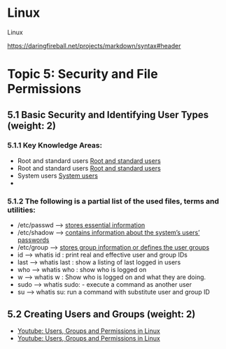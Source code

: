 # Linux
Linux

https://daringfireball.net/projects/markdown/syntax#header

# Topic 5: Security and File Permissions


## 5.1 Basic Security and Identifying User Types (weight: 2)

### 5.1.1 Key Knowledge Areas:

*  Root and standard users [Root and standard users](https://www.cyberciti.biz/faq/ubuntu-linux-root-password-default-password/ "Root and standard users") 
*  Root and standard users [Root and standard users](https://www.cyberciti.biz/faq/ubuntu-linux-root-password-default-password/ "Root and standard users") 
* System users  [System users](https://www.cyberithub.com/system-users-and-human-users-in-linux-explained-with-examples#:~:text=System%20Users%20mostly%20run%20system,in%20%2Fetc%2Fgroup%20file. "System users") 
* 
### 5.1.2 The following is a partial list of the used files, terms and utilities:

* /etc/passwd -->  [stores essential information ](https://www.cyberciti.biz/faq/understanding-etcpasswd-file-format/)
* /etc/shadow --> [contains information about the system’s users’ passwords](https://linuxize.com/post/etc-shadow-file/)
* /etc/group   --> [stores group information or defines the user groups](https://www.cyberciti.biz/faq/understanding-etcgroup-file/)
* id --> whatis id : print real and effective user and group IDs
* last --> whatis last :  show a listing of last logged in users
* who -->  whatis who : show who is logged on
* w   --> whatis w :  Show who is logged on and what they are doing.
* sudo --> whatis sudo:  - execute a command as another user
* su --> whatis su: run a command with substitute user and group ID


## 5.2 Creating Users and Groups (weight: 2)
 * [Youtube: Users, Groups and Permissions in Linux](https://www.youtube.com/watch?v=mofySWmEuL4)
 * [Youtube: Users, Groups and Permissions in Linux](https://www.youtube.com/watch?v=b-9j2jiCOEA)




